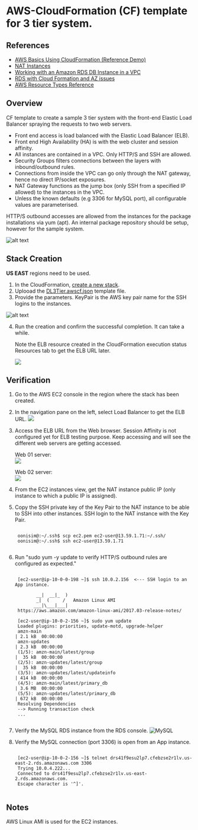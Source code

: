# AWS-CloudFormation (CF) template for 3 tier system.

References
---------------------

* [AWS Basics Using CloudFormation (Reference Demo)](https://github.com/vancluever/aws-basics-using-cloudformation)
* [NAT Instances](http://docs.aws.amazon.com/AmazonVPC/latest/UserGuide/VPC_NAT_Instance.html)
* [Working with an Amazon RDS DB Instance in a VPC](http://docs.aws.amazon.com/AmazonRDS/latest/UserGuide/USER_VPC.WorkingWithRDSInstanceinaVPC.html)
* [RDS with Cloud Formation and AZ issues](https://stackoverflow.com/questions/33722394/rds-with-cloud-formation-and-az-issues)
* [AWS Resource Types Reference](http://docs.aws.amazon.com/AWSCloudFormation/latest/UserGuide/aws-template-resource-type-ref.html)

Overview
---------------------
CF template to create a sample 3 tier system with the front-end Elastic Load Balancer spraying the requests to two web servers.

* Front end access is load balanced with the Elastic Load Balancer (ELB).
* Front end High Availability (HA) is with the web cluster and session affinity.
* All instances are contained in a VPC. Only HTTP/S and SSH are allowed.
* Security Groups filters connections between the layers with inbound/outbound rules.
* Connections from inside the VPC can go only through the NAT gateway, hence no direct IP/socket exposures.
* NAT Gateway functions as the jump box (only SSH from a specified IP allowed) to the instances in the VPC.
* Unless the known defaults (e.g 3306 for MySQL port), all configurable values are parameterised. <BR>

HTTP/S outbound accesses are allowed from the instances for the package installations via yum (apt). An internal package repository should be setup, however for the sample system.

![alt text](https://github.com/oonisim/AWS-CloudFormation/blob/master/snapshots/DL.png)

Stack Creation
---------------------
**US EAST** regions need to be used.

1. In the CloudFormation, [create a new stack](https://us-east-2.console.aws.amazon.com/cloudformation/home?region=us-east-2#/stacks/new).
2. Uplooad the [DL3Tier.awscf.json](https://github.com/oonisim/AWS-CloudFormation/blob/master/DL3Tier.awscf.json) template file.
3. Provide the parameters. KeyPair is the AWS key pair name for the SSH logins to the instances.

![alt text](https://github.com/oonisim/AWS-CloudFormation/blob/master/snapshots/DL.parameters.png)

4. Run the creation and confirm the successful completion. It can take a while.

    Note the ELB resource created in the CloudFormation execution status Resources tab to get the ELB URL later.

    ![](https://github.com/oonisim/AWS-CloudFormation/blob/master/snapshots/CF.Status.Resources.png)

Verification
---------------------
1. Go to the AWS EC2 console in the region where the stack has been created.
2. In the navigation pane on the left, select Load Balancer to get the ELB URL.
![](https://github.com/oonisim/AWS-CloudFormation/blob/master/snapshots/ELBDNS.png)

3. Access the ELB URL from the Web browser.
Session Affinity is not configured yet for ELB testing purpose. Keep accessing and will see the different web servers are getting accessed.

    Web 01 server:<br>
    ![](https://github.com/oonisim/AWS-CloudFormation/blob/master/snapshots/ELB2Web01.png)

    Web 02 server:<br>
    ![](https://github.com/oonisim/AWS-CloudFormation/blob/master/snapshots/ELB2Web02.png)

4. From the EC2 instances view, get the NAT instance public IP (only instance to which a public IP is assigned).
5. Copy the SSH private key of the Key Pair to the NAT instance to be able to SSH into other instances. SSH login to the NAT instance with the Key Pair.

    <pre><code>
    oonisim@:~/.ssh$ scp ec2.pem ec2-user@13.59.1.71:~/.ssh/
    oonisim@:~/.ssh$ ssh ec2-user@13.59.1.71
    </code></pre>

6. Run "sudo yum -y update to verify HTTP/S outbound rules are configured as expected."

    <pre><code>
    [ec2-user@ip-10-0-0-198 ~]$ ssh 10.0.2.156  <--- SSH login to an App instance.

           __|  __|_  )
           _|  (     /   Amazon Linux AMI
          ___|\___|___|
    https://aws.amazon.com/amazon-linux-ami/2017.03-release-notes/

    [ec2-user@ip-10-0-2-156 ~]$ sudo yum update
    Loaded plugins: priorities, update-motd, upgrade-helper
    amzn-main                                                                                                                                                                                    | 2.1 kB  00:00:00
    amzn-updates                                                                                                                                                                                 | 2.3 kB  00:00:00
    (1/5): amzn-main/latest/group                                                                                                                                                                |  35 kB  00:00:00
    (2/5): amzn-updates/latest/group                                                                                                                                                             |  35 kB  00:00:00
    (3/5): amzn-updates/latest/updateinfo                                                                                                                                                        | 414 kB  00:00:00
    (4/5): amzn-main/latest/primary_db                                                                                                                                                           | 3.6 MB  00:00:00
    (5/5): amzn-updates/latest/primary_db                                                                                                                                                        | 672 kB  00:00:00
    Resolving Dependencies
    --> Running transaction check
    ...
    </code></pre>

7. Verify the MySQL RDS instance from the RDS console.
    ![MySQL](https://github.com/oonisim/AWS-CloudFormation/blob/master/snapshots/RDSInsance.png)

8. Verify the MySQL connection (port 3306) is open from an App instance.
    <pre><code>
    [ec2-user@ip-10-0-2-156 ~]$ telnet drs41f9esu2lp7.cfebzse2r1lv.us-east-2.rds.amazonaws.com 3306
    Trying 10.0.4.222...
    Connected to drs41f9esu2lp7.cfebzse2r1lv.us-east-2.rds.amazonaws.com.
    Escape character is '^]'.
    </code></pre>


Notes
---------------------
AWS Linux AMI is used for the EC2 instances.


